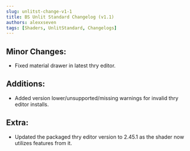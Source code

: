 ```yaml
---
slug: unlitst-change-v1-1
title: BS Unlit Standard Changelog (v1.1)
authors: alexxseven
tags: [Shaders, UnlitStandard, Changelogs]
---
```


## Minor Changes:
- Fixed material drawer in latest thry editor.

## Additions:
- Added version lower/unsupported/missing warnings for invalid thry editor installs.

## Extra:
- Updated the packaged thry editor version to 2.45.1 as the shader now utilizes features from it.
